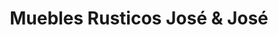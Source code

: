 ---
title: "Muebles Rusticos José & José"
url: /liberia/muebles-rusticos-jose-und-jose/
shop: Möbel
---